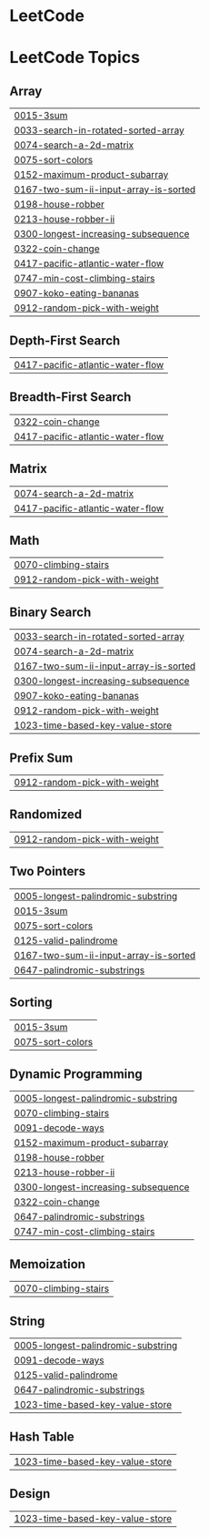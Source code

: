 # LeetCode
<!---LeetCode Topics Start-->
# LeetCode Topics
## Array
|  |
| ------- |
| [0015-3sum](https://github.com/aishwaryasubhlok1995/LeetCode/tree/master/0015-3sum) |
| [0033-search-in-rotated-sorted-array](https://github.com/aishwaryasubhlok1995/LeetCode/tree/master/0033-search-in-rotated-sorted-array) |
| [0074-search-a-2d-matrix](https://github.com/aishwaryasubhlok1995/LeetCode/tree/master/0074-search-a-2d-matrix) |
| [0075-sort-colors](https://github.com/aishwaryasubhlok1995/LeetCode/tree/master/0075-sort-colors) |
| [0152-maximum-product-subarray](https://github.com/aishwaryasubhlok1995/LeetCode/tree/master/0152-maximum-product-subarray) |
| [0167-two-sum-ii-input-array-is-sorted](https://github.com/aishwaryasubhlok1995/LeetCode/tree/master/0167-two-sum-ii-input-array-is-sorted) |
| [0198-house-robber](https://github.com/aishwaryasubhlok1995/LeetCode/tree/master/0198-house-robber) |
| [0213-house-robber-ii](https://github.com/aishwaryasubhlok1995/LeetCode/tree/master/0213-house-robber-ii) |
| [0300-longest-increasing-subsequence](https://github.com/aishwaryasubhlok1995/LeetCode/tree/master/0300-longest-increasing-subsequence) |
| [0322-coin-change](https://github.com/aishwaryasubhlok1995/LeetCode/tree/master/0322-coin-change) |
| [0417-pacific-atlantic-water-flow](https://github.com/aishwaryasubhlok1995/LeetCode/tree/master/0417-pacific-atlantic-water-flow) |
| [0747-min-cost-climbing-stairs](https://github.com/aishwaryasubhlok1995/LeetCode/tree/master/0747-min-cost-climbing-stairs) |
| [0907-koko-eating-bananas](https://github.com/aishwaryasubhlok1995/LeetCode/tree/master/0907-koko-eating-bananas) |
| [0912-random-pick-with-weight](https://github.com/aishwaryasubhlok1995/LeetCode/tree/master/0912-random-pick-with-weight) |
## Depth-First Search
|  |
| ------- |
| [0417-pacific-atlantic-water-flow](https://github.com/aishwaryasubhlok1995/LeetCode/tree/master/0417-pacific-atlantic-water-flow) |
## Breadth-First Search
|  |
| ------- |
| [0322-coin-change](https://github.com/aishwaryasubhlok1995/LeetCode/tree/master/0322-coin-change) |
| [0417-pacific-atlantic-water-flow](https://github.com/aishwaryasubhlok1995/LeetCode/tree/master/0417-pacific-atlantic-water-flow) |
## Matrix
|  |
| ------- |
| [0074-search-a-2d-matrix](https://github.com/aishwaryasubhlok1995/LeetCode/tree/master/0074-search-a-2d-matrix) |
| [0417-pacific-atlantic-water-flow](https://github.com/aishwaryasubhlok1995/LeetCode/tree/master/0417-pacific-atlantic-water-flow) |
## Math
|  |
| ------- |
| [0070-climbing-stairs](https://github.com/aishwaryasubhlok1995/LeetCode/tree/master/0070-climbing-stairs) |
| [0912-random-pick-with-weight](https://github.com/aishwaryasubhlok1995/LeetCode/tree/master/0912-random-pick-with-weight) |
## Binary Search
|  |
| ------- |
| [0033-search-in-rotated-sorted-array](https://github.com/aishwaryasubhlok1995/LeetCode/tree/master/0033-search-in-rotated-sorted-array) |
| [0074-search-a-2d-matrix](https://github.com/aishwaryasubhlok1995/LeetCode/tree/master/0074-search-a-2d-matrix) |
| [0167-two-sum-ii-input-array-is-sorted](https://github.com/aishwaryasubhlok1995/LeetCode/tree/master/0167-two-sum-ii-input-array-is-sorted) |
| [0300-longest-increasing-subsequence](https://github.com/aishwaryasubhlok1995/LeetCode/tree/master/0300-longest-increasing-subsequence) |
| [0907-koko-eating-bananas](https://github.com/aishwaryasubhlok1995/LeetCode/tree/master/0907-koko-eating-bananas) |
| [0912-random-pick-with-weight](https://github.com/aishwaryasubhlok1995/LeetCode/tree/master/0912-random-pick-with-weight) |
| [1023-time-based-key-value-store](https://github.com/aishwaryasubhlok1995/LeetCode/tree/master/1023-time-based-key-value-store) |
## Prefix Sum
|  |
| ------- |
| [0912-random-pick-with-weight](https://github.com/aishwaryasubhlok1995/LeetCode/tree/master/0912-random-pick-with-weight) |
## Randomized
|  |
| ------- |
| [0912-random-pick-with-weight](https://github.com/aishwaryasubhlok1995/LeetCode/tree/master/0912-random-pick-with-weight) |
## Two Pointers
|  |
| ------- |
| [0005-longest-palindromic-substring](https://github.com/aishwaryasubhlok1995/LeetCode/tree/master/0005-longest-palindromic-substring) |
| [0015-3sum](https://github.com/aishwaryasubhlok1995/LeetCode/tree/master/0015-3sum) |
| [0075-sort-colors](https://github.com/aishwaryasubhlok1995/LeetCode/tree/master/0075-sort-colors) |
| [0125-valid-palindrome](https://github.com/aishwaryasubhlok1995/LeetCode/tree/master/0125-valid-palindrome) |
| [0167-two-sum-ii-input-array-is-sorted](https://github.com/aishwaryasubhlok1995/LeetCode/tree/master/0167-two-sum-ii-input-array-is-sorted) |
| [0647-palindromic-substrings](https://github.com/aishwaryasubhlok1995/LeetCode/tree/master/0647-palindromic-substrings) |
## Sorting
|  |
| ------- |
| [0015-3sum](https://github.com/aishwaryasubhlok1995/LeetCode/tree/master/0015-3sum) |
| [0075-sort-colors](https://github.com/aishwaryasubhlok1995/LeetCode/tree/master/0075-sort-colors) |
## Dynamic Programming
|  |
| ------- |
| [0005-longest-palindromic-substring](https://github.com/aishwaryasubhlok1995/LeetCode/tree/master/0005-longest-palindromic-substring) |
| [0070-climbing-stairs](https://github.com/aishwaryasubhlok1995/LeetCode/tree/master/0070-climbing-stairs) |
| [0091-decode-ways](https://github.com/aishwaryasubhlok1995/LeetCode/tree/master/0091-decode-ways) |
| [0152-maximum-product-subarray](https://github.com/aishwaryasubhlok1995/LeetCode/tree/master/0152-maximum-product-subarray) |
| [0198-house-robber](https://github.com/aishwaryasubhlok1995/LeetCode/tree/master/0198-house-robber) |
| [0213-house-robber-ii](https://github.com/aishwaryasubhlok1995/LeetCode/tree/master/0213-house-robber-ii) |
| [0300-longest-increasing-subsequence](https://github.com/aishwaryasubhlok1995/LeetCode/tree/master/0300-longest-increasing-subsequence) |
| [0322-coin-change](https://github.com/aishwaryasubhlok1995/LeetCode/tree/master/0322-coin-change) |
| [0647-palindromic-substrings](https://github.com/aishwaryasubhlok1995/LeetCode/tree/master/0647-palindromic-substrings) |
| [0747-min-cost-climbing-stairs](https://github.com/aishwaryasubhlok1995/LeetCode/tree/master/0747-min-cost-climbing-stairs) |
## Memoization
|  |
| ------- |
| [0070-climbing-stairs](https://github.com/aishwaryasubhlok1995/LeetCode/tree/master/0070-climbing-stairs) |
## String
|  |
| ------- |
| [0005-longest-palindromic-substring](https://github.com/aishwaryasubhlok1995/LeetCode/tree/master/0005-longest-palindromic-substring) |
| [0091-decode-ways](https://github.com/aishwaryasubhlok1995/LeetCode/tree/master/0091-decode-ways) |
| [0125-valid-palindrome](https://github.com/aishwaryasubhlok1995/LeetCode/tree/master/0125-valid-palindrome) |
| [0647-palindromic-substrings](https://github.com/aishwaryasubhlok1995/LeetCode/tree/master/0647-palindromic-substrings) |
| [1023-time-based-key-value-store](https://github.com/aishwaryasubhlok1995/LeetCode/tree/master/1023-time-based-key-value-store) |
## Hash Table
|  |
| ------- |
| [1023-time-based-key-value-store](https://github.com/aishwaryasubhlok1995/LeetCode/tree/master/1023-time-based-key-value-store) |
## Design
|  |
| ------- |
| [1023-time-based-key-value-store](https://github.com/aishwaryasubhlok1995/LeetCode/tree/master/1023-time-based-key-value-store) |
<!---LeetCode Topics End-->
